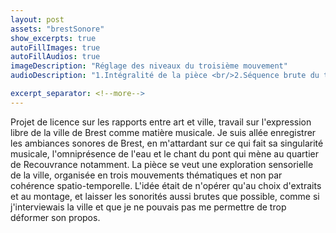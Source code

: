 ```yaml
---
layout: post
assets: "brestSonore"
show_excerpts: true
autoFillImages: true
autoFillAudios: true
imageDescription: "Réglage des niveaux du troisième mouvement"
audioDescription: "1.Intégralité de la pièce <br/>2.Séquence brute du troisième mouvement"

excerpt_separator: <!--more-->
---
```


Projet de licence sur les rapports entre art et ville, travail sur l'expression libre de la ville de Brest comme matière musicale.<!--more--> Je suis allée enregistrer les ambiances sonores de Brest, en m'attardant sur ce qui fait sa singularité musicale, l'omniprésence de l'eau et le chant du pont qui mène au quartier de Recouvrance notamment. La pièce se veut une exploration sensorielle de la ville, organisée en trois mouvements thématiques et non par cohérence spatio-temporelle. L'idée était de n'opérer qu'au choix d'extraits et au montage, et laisser les sonorités aussi brutes que possible, comme si j'interviewais la ville et que je ne pouvais pas me permettre de trop déformer son propos.
